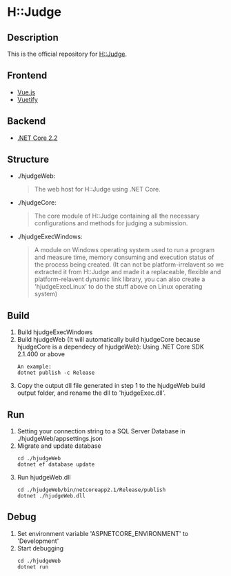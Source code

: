 # H::Judge

## Description
This is the official repository for [H::Judge](https://hjudge.com).

## Frontend
- [Vue.js](https://vuejs.org/)
- [Vuetify](https://vuetifyjs.com/)

## Backend
- [.NET Core 2.2](https://www.microsoft.com/net)

## Structure
- ./hjudgeWeb:
    > The web host for H::Judge using .NET Core.
- ./hjudgeCore:
    > The core module of H::Judge containing all the necessary configurations and methods for judging a submission.
- ./hjudgeExecWindows:
    > A module on Windows operating system used to run a program and measure time, memory consuming and execution status of the process being created. (It can not be platform-irrelavent so we extracted it from H::Judge and made it a replaceable, flexible and platform-relavent dynamic link library, you can also create a 'hjudgeExecLinux' to do the stuff above on Linux operating system)

## Build
1. Build hjudgeExecWindows
2. Build hjudgeWeb (It will automatically build hjudgeCore because hjudgeCore is a dependecy of hjudgeWeb): Using .NET Core SDK 2.1.400 or above
    ```
    An example:
    dotnet publish -c Release
    ```
3. Copy the output dll file generated in step 1 to the hjudgeWeb build output folder, and rename the dll to 'hjudgeExec.dll'.

## Run
1. Setting your connection string to a SQL Server Database in ./hjudgeWeb/appsettings.json
2. Migrate and update database
    ```
    cd ./hjudgeWeb
    dotnet ef database update
    ```
3. Run hjudgeWeb.dll
    ```
    cd ./hjudgeWeb/bin/netcoreapp2.1/Release/publish
    dotnet ./hjudgeWeb.dll
    ```

## Debug
1. Set environment variable 'ASPNETCORE_ENVIRONMENT' to 'Development'
2. Start debugging
    ```
    cd ./hjudgeWeb
    dotnet run
    ```

